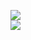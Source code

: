 [![](https://img.shields.io/badge/Made%20With-Github%20Spray-lightgrey.svg?style=for-the-badge&logo=github)](https://github.com/Annihil/github-spray#3299)  
[![](https://i.imgur.com/2DrTn0Z.gif)](https://github.com/Annihil/github-spray)